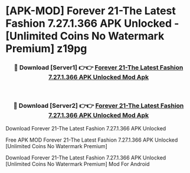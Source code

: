 # [APK-MOD] Forever 21-The Latest Fashion 7.27.1.366 APK Unlocked - [Unlimited Coins No Watermark Premium] z19pg



<div align="center">
<h3>🔴 Download [Server1] 👉👉 <a href="https://momento.my/?title=Forever_21-The_Latest_Fashion_7.27.1.366_APK_Unlocked">Forever 21-The Latest Fashion 7.27.1.366 APK Unlocked Mod Apk</a></h3><br>

<h3>🔴 Download [Server2] 👉👉 <a href="https://momento.my/?title=Forever_21-The_Latest_Fashion_7.27.1.366_APK_Unlocked">Forever 21-The Latest Fashion 7.27.1.366 APK Unlocked Mod Apk</a></h3>
</div>



Download Forever 21-The Latest Fashion 7.27.1.366 APK Unlocked 

Free APK MOD Forever 21-The Latest Fashion 7.27.1.366 APK Unlocked [Unlimited Coins No Watermark Premium]

Download Forever 21-The Latest Fashion 7.27.1.366 APK Unlocked [Unlimited Coins No Watermark Premium] Mod For Android

